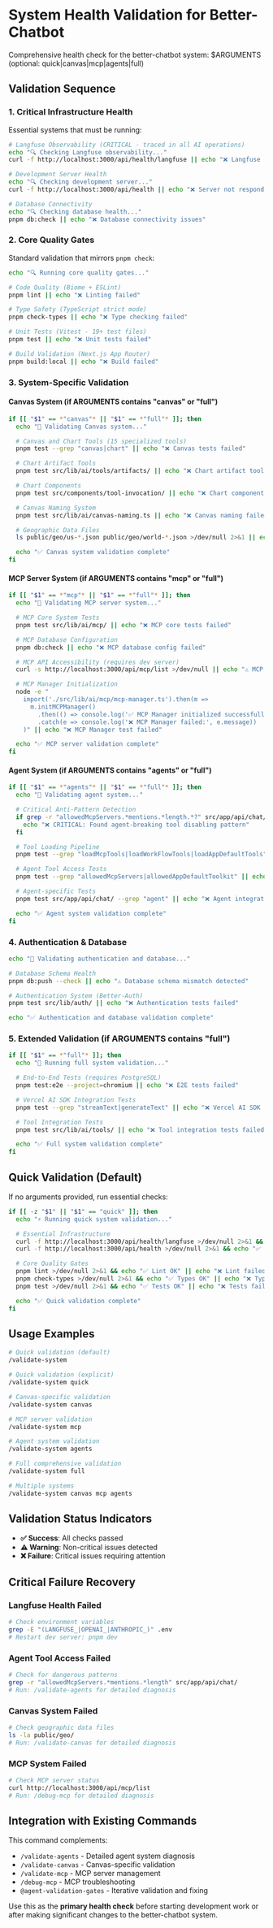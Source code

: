 # System Health Validation for Better-Chatbot

Comprehensive health check for the better-chatbot system: $ARGUMENTS (optional: quick|canvas|mcp|agents|full)

## Validation Sequence

### 1. **Critical Infrastructure Health**
Essential systems that must be running:

```bash
# Langfuse Observability (CRITICAL - traced in all AI operations)
echo "🔍 Checking Langfuse observability..."
curl -f http://localhost:3000/api/health/langfuse || echo "❌ Langfuse health check failed - check .env credentials"

# Development Server Health
echo "🔍 Checking development server..."
curl -f http://localhost:3000/api/health || echo "❌ Server not responding on localhost:3000"

# Database Connectivity
echo "🔍 Checking database health..."
pnpm db:check || echo "❌ Database connectivity issues"
```

### 2. **Core Quality Gates**
Standard validation that mirrors `pnpm check`:

```bash
echo "🔍 Running core quality gates..."

# Code Quality (Biome + ESLint)
pnpm lint || echo "❌ Linting failed"

# Type Safety (TypeScript strict mode)
pnpm check-types || echo "❌ Type checking failed"

# Unit Tests (Vitest - 19+ test files)
pnpm test || echo "❌ Unit tests failed"

# Build Validation (Next.js App Router)
pnpm build:local || echo "❌ Build failed"
```

### 3. **System-Specific Validation**

#### **Canvas System** (if ARGUMENTS contains "canvas" or "full")
```bash
if [[ "$1" == *"canvas"* || "$1" == *"full"* ]]; then
  echo "🎨 Validating Canvas system..."

  # Canvas and Chart Tools (15 specialized tools)
  pnpm test --grep "canvas|chart" || echo "❌ Canvas tests failed"

  # Chart Artifact Tools
  pnpm test src/lib/ai/tools/artifacts/ || echo "❌ Chart artifact tools failed"

  # Chart Components
  pnpm test src/components/tool-invocation/ || echo "❌ Chart components failed"

  # Canvas Naming System
  pnpm test src/lib/ai/canvas-naming.ts || echo "❌ Canvas naming failed"

  # Geographic Data Files
  ls public/geo/us-*.json public/geo/world-*.json >/dev/null 2>&1 || echo "⚠️ Geographic data files missing"

  echo "✅ Canvas system validation complete"
fi
```

#### **MCP Server System** (if ARGUMENTS contains "mcp" or "full")
```bash
if [[ "$1" == *"mcp"* || "$1" == *"full"* ]]; then
  echo "🔗 Validating MCP server system..."

  # MCP Core System Tests
  pnpm test src/lib/ai/mcp/ || echo "❌ MCP core tests failed"

  # MCP Database Configuration
  pnpm db:check || echo "❌ MCP database config failed"

  # MCP API Accessibility (requires dev server)
  curl -s http://localhost:3000/api/mcp/list >/dev/null || echo "⚠️ MCP API not accessible"

  # MCP Manager Initialization
  node -e "
    import('./src/lib/ai/mcp/mcp-manager.ts').then(m =>
      m.initMCPManager()
        .then(() => console.log('✅ MCP Manager initialized successfully'))
        .catch(e => console.log('❌ MCP Manager failed:', e.message))
    )" || echo "❌ MCP Manager test failed"

  echo "✅ MCP server validation complete"
fi
```

#### **Agent System** (if ARGUMENTS contains "agents" or "full")
```bash
if [[ "$1" == *"agents"* || "$1" == *"full"* ]]; then
  echo "🤖 Validating agent system..."

  # Critical Anti-Pattern Detection
  if grep -r "allowedMcpServers.*mentions.*length.*?" src/app/api/chat/ 2>/dev/null; then
    echo "❌ CRITICAL: Found agent-breaking tool disabling pattern"
  fi

  # Tool Loading Pipeline
  pnpm test --grep "loadMcpTools|loadWorkFlowTools|loadAppDefaultTools" || echo "❌ Tool loading pipeline failed"

  # Agent Tool Access Tests
  pnpm test --grep "allowedMcpServers|allowedAppDefaultToolkit" || echo "❌ Agent tool access tests failed"

  # Agent-specific Tests
  pnpm test src/app/api/chat/ --grep "agent" || echo "❌ Agent integration tests failed"

  echo "✅ Agent system validation complete"
fi
```

### 4. **Authentication & Database**
```bash
echo "🔐 Validating authentication and database..."

# Database Schema Health
pnpm db:push --check || echo "⚠️ Database schema mismatch detected"

# Authentication System (Better-Auth)
pnpm test src/lib/auth/ || echo "❌ Authentication tests failed"

echo "✅ Authentication and database validation complete"
```

### 5. **Extended Validation** (if ARGUMENTS contains "full")
```bash
if [[ "$1" == *"full"* ]]; then
  echo "🚀 Running full system validation..."

  # End-to-End Tests (requires PostgreSQL)
  pnpm test:e2e --project=chromium || echo "❌ E2E tests failed"

  # Vercel AI SDK Integration Tests
  pnpm test --grep "streamText|generateText" || echo "❌ Vercel AI SDK tests failed"

  # Tool Integration Tests
  pnpm test src/lib/ai/tools/ || echo "❌ Tool integration tests failed"

  echo "✅ Full system validation complete"
fi
```

## Quick Validation (Default)

If no arguments provided, run essential checks:

```bash
if [[ -z "$1" || "$1" == "quick" ]]; then
  echo "⚡ Running quick system validation..."

  # Essential Infrastructure
  curl -f http://localhost:3000/api/health/langfuse >/dev/null 2>&1 && echo "✅ Langfuse OK" || echo "❌ Langfuse failed"
  curl -f http://localhost:3000/api/health >/dev/null 2>&1 && echo "✅ Server OK" || echo "❌ Server failed"

  # Core Quality Gates
  pnpm lint >/dev/null 2>&1 && echo "✅ Lint OK" || echo "❌ Lint failed"
  pnpm check-types >/dev/null 2>&1 && echo "✅ Types OK" || echo "❌ Types failed"
  pnpm test >/dev/null 2>&1 && echo "✅ Tests OK" || echo "❌ Tests failed"

  echo "✅ Quick validation complete"
fi
```

## Usage Examples

```bash
# Quick validation (default)
/validate-system

# Quick validation (explicit)
/validate-system quick

# Canvas-specific validation
/validate-system canvas

# MCP server validation
/validate-system mcp

# Agent system validation
/validate-system agents

# Full comprehensive validation
/validate-system full

# Multiple systems
/validate-system canvas mcp agents
```

## Validation Status Indicators

- **✅ Success**: All checks passed
- **⚠️ Warning**: Non-critical issues detected
- **❌ Failure**: Critical issues requiring attention

## Critical Failure Recovery

### **Langfuse Health Failed**
```bash
# Check environment variables
grep -E "(LANGFUSE_|OPENAI_|ANTHROPIC_)" .env
# Restart dev server: pnpm dev
```

### **Agent Tool Access Failed**
```bash
# Check for dangerous patterns
grep -r "allowedMcpServers.*mentions.*length" src/app/api/chat/
# Run: /validate-agents for detailed diagnosis
```

### **Canvas System Failed**
```bash
# Check geographic data files
ls -la public/geo/
# Run: /validate-canvas for detailed diagnosis
```

### **MCP System Failed**
```bash
# Check MCP server status
curl http://localhost:3000/api/mcp/list
# Run: /debug-mcp for detailed diagnosis
```

## Integration with Existing Commands

This command complements:
- `/validate-agents` - Detailed agent system diagnosis
- `/validate-canvas` - Canvas-specific validation
- `/validate-mcp` - MCP server management
- `/debug-mcp` - MCP troubleshooting
- `@agent-validation-gates` - Iterative validation and fixing

Use this as the **primary health check** before starting development work or after making significant changes to the better-chatbot system.